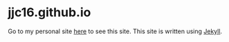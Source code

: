 # jjc16.github.io

Go to my personal site [here](https://jjc16.github.io/) to see this site. This site is written using [Jekyll](https://jekyllrb.com/).
